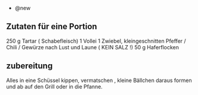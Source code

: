- @new

## Zutaten für eine Portion
250 g Tartar ( Schabefleisch)
1 Vollei
1 Zwiebel, kleingeschnitten
Pfeffer / Chili / Gewürze nach Lust und Laune ( KEIN SALZ !)
50 g Haferflocken

## zubereitung
Alles in eine Schüssel kippen, vermatschen , kleine Bällchen daraus formen und ab auf den Grill oder in die Pfanne.
